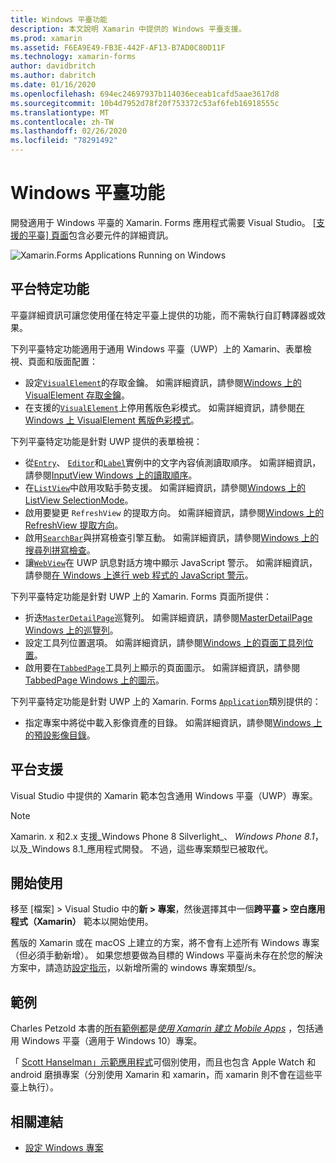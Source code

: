 ```yaml
---
title: Windows 平臺功能
description: 本文說明 Xamarin 中提供的 Windows 平臺支援。
ms.prod: xamarin
ms.assetid: F6EA9E49-FB3E-442F-AF13-B7AD0C80D11F
ms.technology: xamarin-forms
author: davidbritch
ms.author: dabritch
ms.date: 01/16/2020
ms.openlocfilehash: 694ec24697937b114036eceab1cafd5aae3617d8
ms.sourcegitcommit: 10b4d7952d78f20f753372c53af6feb16918555c
ms.translationtype: MT
ms.contentlocale: zh-TW
ms.lasthandoff: 02/26/2020
ms.locfileid: "78291492"
---
```

# <a name="windows-platform-features"></a>Windows 平臺功能

開發適用于 Windows 平臺的 Xamarin. Forms 應用程式需要 Visual Studio。 [[支援的平臺] 頁面](~/get-started/supported-platforms.md)包含必要元件的詳細資訊。

![](images/allhanselman.png "Xamarin.Forms Applications Running on Windows")

## <a name="platform-specifics"></a>平台特定功能

平臺詳細資訊可讓您使用僅在特定平臺上提供的功能，而不需執行自訂轉譯器或效果。

下列平臺特定功能適用于通用 Windows 平臺（UWP）上的 Xamarin、表單檢視、頁面和版面配置：

- 設定[`VisualElement`](xref:Xamarin.Forms.VisualElement)的存取金鑰。 如需詳細資訊，請參閱[Windows 上的 VisualElement 存取金鑰](visualelement-access-keys.md)。
- 在支援的[`VisualElement`](xref:Xamarin.Forms.VisualElement)上停用舊版色彩模式。 如需詳細資訊，請參閱[在 Windows 上 VisualElement 舊版色彩模式](legacy-color-mode.md)。

下列平臺特定功能是針對 UWP 提供的表單檢視：

- 從[`Entry`](xref:Xamarin.Forms.Entry)、 [`Editor`](xref:Xamarin.Forms.Editor)和[`Label`](xref:Xamarin.Forms.Label)實例中的文字內容偵測讀取順序。 如需詳細資訊，請參閱[InputView Windows 上的讀取順序](inputview-reading-order.md)。
- 在[`ListView`](xref:Xamarin.Forms.ListView)中啟用攻點手勢支援。 如需詳細資訊，請參閱[Windows 上的 ListView SelectionMode](listview-selectionmode.md)。
- 啟用要變更 `RefreshView` 的提取方向。 如需詳細資訊，請參閱[Windows 上的 RefreshView 提取方向](refreshview-pulldirection.md)。
- 啟用[`SearchBar`](xref:Xamarin.Forms.SearchBar)與拼寫檢查引擎互動。 如需詳細資訊，請參閱[Windows 上的搜尋列拼寫檢查](searchbar-spell-check.md)。
- 讓[`WebView`](xref:Xamarin.Forms.WebView)在 UWP 訊息對話方塊中顯示 JavaScript 警示。 如需詳細資訊，請參閱[在 Windows 上進行 web 程式的 JavaScript 警示](webview-javascript-alert.md)。

下列平臺特定功能是針對 UWP 上的 Xamarin. Forms 頁面所提供：

- 折迭[`MasterDetailPage`](xref:Xamarin.Forms.MasterDetailPage)巡覽列。 如需詳細資訊，請參閱[MasterDetailPage Windows 上的巡覽列](masterdetailpage-navigation-bar.md)。
- 設定工具列位置選項。 如需詳細資訊，請參閱[Windows 上的頁面工具列位置](page-toolbar-placement.md)。
- 啟用要在[`TabbedPage`](xref:Xamarin.Forms.TabbedPage)工具列上顯示的頁面圖示。 如需詳細資訊，請參閱[TabbedPage Windows 上的圖示](tabbedpage-icons.md)。

下列平臺特定功能是針對 UWP 上的 Xamarin. Forms [`Application`](xref:Xamarin.Forms.Application)類別提供的：

- 指定專案中將從中載入影像資產的目錄。 如需詳細資訊，請參閱[Windows 上的預設影像目錄](default-image-directory.md)。

## <a name="platform-support"></a>平台支援

Visual Studio 中提供的 Xamarin 範本包含通用 Windows 平臺（UWP）專案。

> [!NOTE]
> Xamarin. x 和2.x 支援_Windows Phone 8 Silverlight_、 _Windows Phone 8.1_，以及_Windows 8.1_應用程式開發。 不過，這些專案類型已被取代。

## <a name="getting-started"></a>開始使用

移至 [檔案] > Visual Studio 中的**新 > 專案**，然後選擇其中一個**跨平臺 > 空白應用程式（Xamarin）** 範本以開始使用。

舊版的 Xamarin 或在 macOS 上建立的方案，將不會有上述所有 Windows 專案（但必須手動新增）。 如果您想要做為目標的 Windows 平臺尚未存在於您的解決方案中，請造訪[設定指示](installation/index.md)，以新增所需的 windows 專案類型/s。

## <a name="samples"></a>範例

Charles Petzold 本書的[所有範例都](https://github.com/xamarin/xamarin-forms-book-preview-2)是[*使用 Xamarin 建立 Mobile Apps*](~/xamarin-forms/creating-mobile-apps-xamarin-forms/index.md) ，包括通用 Windows 平臺（適用于 Windows 10）專案。

「 [Scott Hanselman」示範應用程式](https://github.com/jamesmontemagno/Hanselman.Forms)可個別使用，而且也包含 Apple Watch 和 android 磨損專案（分別使用 Xamarin 和 xamarin，而 xamarin 則不會在這些平臺上執行）。

## <a name="related-links"></a>相關連結

- [設定 Windows 專案](~/xamarin-forms/platform/windows/installation/index.md)
